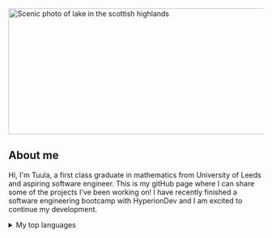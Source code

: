 <picture>
 <source media="(prefers-color-scheme: dark)" srcset="https://media.cntraveler.com/photos/57a35dd451b1fe8b3ce4dc9e/16:9/w_2560%2Cc_limit/GettyImages-554527441.jpg" width="600" height="250">
  
 <source media="(prefers-color-scheme: light)" srcset="[https://encrypted-tbn0.gstatic.com/images?q=tbn:ANd9GcQUyFYA18pyrpph-WWBWAsF02vCpXo4j_hUPw&usqp=CAU](https://i.postimg.cc/NfVQJYpQ/IMG-5760.jpg)" width="600" height="250">
  
 <img alt="Scenic photo of lake in the scottish highlands" src="https://i.postimg.cc/NfVQJYpQ/IMG-5760.jpg" width="600" height="250">
</picture>

## About me
Hi, I'm Tuula, a first class graduate in mathematics from University of Leeds and aspiring software engineer. This is my gitHub page where I can share some of the projects I've been working on! I have recently finished a software engineering bootcamp with HyperionDev and I am excited to continue my development. 

<details>
  <summary> My top languages </summary>

| Rank | Languages |
|-----:|---------------|
|     1|  Python       |
|     2|  HTML         |
|     3|  CSS          |
|     4|  SQL          |

</details>


<!--
**tuulaflynn/tuulaflynn** is a ✨ _special_ ✨ repository because its `README.md` (this file) appears on your GitHub profile.

Here are some ideas to get you started:

- 🔭 I’m currently working on ...
- 🌱 I’m currently learning ...
- 👯 I’m looking to collaborate on ...
- 🤔 I’m looking for help with ...
- 💬 Ask me about ...
- 📫 How to reach me: ...
- 😄 Pronouns: ...
- ⚡ Fun fact: ...
-->
